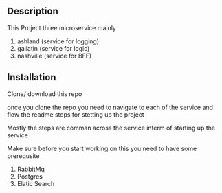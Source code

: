## Description

This Project three microservice mainly 
1. ashland (service for logging)
2. gallatin (service for logic)
3. nashville (service for BFF)

## Installation

Clone/ download this repo 

once you clone the repo you need to navigate to each of the service and flow the readme steps for stetting up the project 

Mostly the steps are comman across the service interm of starting up the service

Make sure before you start working on this you need to have some prerequsite 

1. RabbitMq
2. Postgres
3. Elatic Search